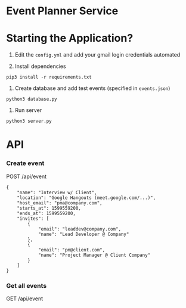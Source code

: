 # Event Planner Service


# Starting the Application?

1. Edit the `config.yml` and add your gmail login credentials automated

1. Install dependencies

`pip3 install -r requirements.txt`

1. Create database and add test events (specified in `events.json`)

`python3 database.py`

1. Run server

`python3 server.py`

# API


### Create event
POST /api/event
```
{
    "name": "Interview w/ Client",
    "location": "Google Hangouts (meet.google.com/...)",
    "host_email": "pma@company.com",
    "starts_at": 1599559200,
    "ends_at": 1599559200,
    "invites": [
        {
            "email": "leaddev@company.com",
            "name": "Lead Developer @ Company"
        },
        {
            "email": "pm@client.com",
            "name": "Project Manager @ Client Company"
        }
    ]
}
```


### Get all events
GET /api/event

###